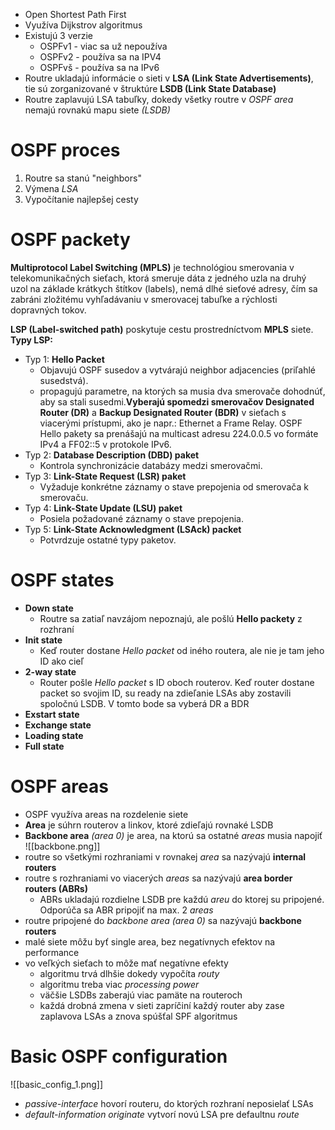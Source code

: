  - Open Shortest Path First
- Využíva Dijkstrov algoritmus
- Existujú 3 verzie
	- OSPFv1 - viac sa už nepoužíva
	- OSPFv2 - používa sa na IPV4
	- OSPFvš - používa sa na IPv6
-  Routre ukladajú informácie o sieti v **LSA (Link State Advertisements)**, tie sú zorganizované v štruktúre **LSDB (Link State Database)**
- Routre zaplavujú LSA tabuľky, dokedy všetky routre v *OSPF area* nemajú rovnakú mapu siete *(LSDB)*

# OSPF proces
 1. Routre sa stanú "neighbors"
 2. Výmena *LSA*
 3. Vypočítanie najlepšej cesty 

# OSPF packety 
**Multiprotocol Label Switching (MPLS)** je technológiou smerovania v telekomunikačných sieťach, ktorá smeruje dáta z jedného uzla na druhý uzol na základe krátkych štítkov (labels), nemá dlhé sieťové adresy, čím sa zabráni zložitému vyhľadávaniu v smerovacej tabuľke a rýchlosti dopravných tokov.

**LSP (Label-switched path)** poskytuje cestu prostredníctvom **MPLS** siete.
**Typy LSP:**
- Typ 1: **Hello Packet**
	- Objavujú OSPF susedov a vytvárajú neighbor adjacencies (priľahlé susedstvá).
	- propagujú parametre, na ktorých sa musia dva smerovače dohodnúť, aby sa stali susedmi.**Vyberajú spomedzi smerovačov Designated Router (DR)** a **Backup Designated Router (BDR)** v sieťach s viacerými prístupmi, ako je napr.: Ethernet a Frame Relay. OSPF Hello pakety sa prenášajú na multicast adresu 224.0.0.5 vo formáte IPv4 a FF02::5 v protokole IPv6.
- Typ 2: **Database Description (DBD) paket**
	- Kontrola synchronizácie databázy medzi smerovačmi.
- Typ 3: **Link-State Request (LSR) paket**
	-  Vyžaduje konkrétne záznamy o stave prepojenia od smerovača k smerovaču.
- Typ 4: **Link-State Update (LSU) paket**
	- Posiela požadované záznamy o stave prepojenia.
- Typ 5: **Link-State Acknowledgment (LSAck) packet**
	- Potvrdzuje ostatné typy paketov.

# OSPF states
- **Down state**
	- Routre sa zatiaľ navzájom nepoznajú, ale pošlú **Hello packety** z rozhraní
- **Init state**
	- Keď router dostane *Hello packet* od iného routera, ale nie je tam jeho ID ako cieľ
- **2-way state**
	- Router pošle *Hello packet* s ID oboch routerov. Keď router dostane packet so svojim ID, su ready na zdieľanie LSAs aby zostavili spoločnú LSDB. V tomto bode sa vyberá DR a BDR
- **Exstart state**
- **Exchange state**
- **Loading state**
- **Full state**

# OSPF areas
- OSPF využíva areas na rozdelenie siete
- **Area** je súhrn routerov a linkov, ktoré zdieľajú rovnaké LSDB
- **Backbone area** *(area 0)* je area, na ktorú sa ostatné *areas* musia napojiť
	 ![[backbone.png]]
- routre so všetkými rozhraniami v rovnakej *area* sa nazývajú **internal routers** 
- routre s rozhraniami vo viacerých *areas* sa nazývajú **area border routers (ABRs)**
	- ABRs ukladajú rozdielne LSDB pre každú *areu* do ktorej su pripojené. Odporúča sa ABR pripojiť na max. 2 *areas*
- routre pripojené do *backbone area (area 0)* sa nazývajú **backbone routers**
- malé siete môžu byť single area, bez negatívnych efektov na performance
- vo veľkých sieťach to môže mať negatívne efekty 
	- algoritmu trvá dlhšie dokedy vypočíta *routy*
	- algoritmu treba viac *processing power*
	- väčšie LSDBs zaberajú viac pamäte na routeroch
	- každá drobná zmena v sieti zapríčiní každý router aby zase zaplavova LSAs a znova spúšťal SPF algoritmus

# Basic OSPF configuration
![[basic_config_1.png]]
- *passive-interface* hovorí routeru, do ktorých rozhraní neposielať LSAs
- *default-information originate* vytvorí novú LSA pre defaultnu *route*

